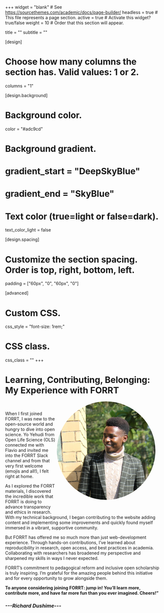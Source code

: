 +++
widget = "blank"  # See https://sourcethemes.com/academic/docs/page-builder/
headless = true  # This file represents a page section.
active = true  # Activate this widget? true/false
weight = 10  # Order that this section will appear.

title = ""
subtitle = ""

[design]
  # Choose how many columns the section has. Valid values: 1 or 2.
  columns = "1"

[design.background]

  # Background color.
  color = "#adc9cd"
  
  # Background gradient.
  # gradient_start = "DeepSkyBlue"
  # gradient_end = "SkyBlue"
  
  # Text color (true=light or false=dark).
  text_color_light = false

[design.spacing]
  # Customize the section spacing. Order is top, right, bottom, left.
  padding = ["60px", "0", "60px", "0"]

[advanced]
 # Custom CSS. 
 css_style = "font-size: 1rem;"
 
 # CSS class.
 css_class = ""
+++

# Learning, Contributing, Belonging: My Experience with FORRT

<div style="float: right; margin: 0 1rem 1rem 0; text-align: center;">
  <div style="width: 320px; height: 320px; border-radius: 50%; overflow: hidden;">
    <img
      src="testimonials/RichardDushime.webp"
      alt="Richard Dushime Portrait"
      style="width: 100%; height: 100%; object-fit: cover;"
    >
  </div>
  <div style="margin-top: 0.5rem;">
    <a href="mailto:mudaherarich@gmail.com" title="Email" style="margin-right: 0.5rem;">
      <i class="fas fa-envelope fa-2x" aria-hidden="true"></i>
    </a>
    <a href="https://orcid.org/0000-0002-1281-9895" title="ORCiD">
      <i class="ai ai-orcid fa-2x" aria-hidden="true"></i>
    </a>
    <a href="https://richarddushime.netlify.app/" title="Personal Website">
      <i class="fas fa-globe fa-2x" aria-hidden="true"></i>
    </a>
  </div>
</div>

<br>

When I first joined FORRT, I was new to the open-source world and hungry to dive into open science. Yo Yehudi from Open Life Science (OLS) connected me with Flavio and invited me into the FORRT Slack channel and from that very first welcome (emojis and all!), I felt right at home.

As I explored the FORRT materials, I discovered the incredible work that FORRT is doing to advance transparency and ethics in research. With my technical background, I began contributing to the website adding content and implementing some improvements and quickly found myself immersed in a vibrant, supportive community.

But FORRT has offered me so much more than just web-development experience. Through hands-on contributions, I’ve learned about reproducibility in research, open access, and best practices  in academia. Collaborating with researchers  has broadened my perspective and sharpened my skills in ways I never expected.

FORRT’s commitment to pedagogical reform and inclusive open scholarship is truly inspiring. I’m grateful for the amazing people behind this initiative and for every opportunity to grow alongside them.

**To anyone considering joining FORRT: jump in! You’ll learn more, contribute more, and have far more fun than you ever imagined. Cheers!”**

### ***---Richard Dushime---***
